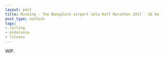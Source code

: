 ```yaml
---
layout: post
title: Running - The Bangalore airport solo Half Marathon 2017 - 26 km
post_type: nontech
tags:
- cycling
- endurance
- fitness
---
```


WIP.